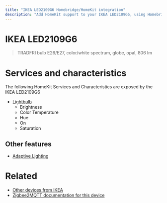 ```yaml
---
title: "IKEA LED2109G6 Homebridge/HomeKit integration"
description: "Add HomeKit support to your IKEA LED2109G6, using Homebridge, Zigbee2MQTT and homebridge-z2m."
---
```

<!---
This file has been GENERATED using src/docgen/docgen.ts
DO NOT EDIT THIS FILE MANUALLY!
-->
# IKEA LED2109G6
> TRADFRI bulb E26/E27, color/white spectrum, globe, opal, 806 lm


# Services and characteristics
The following HomeKit Services and Characteristics are exposed by
the IKEA LED2109G6

* [Lightbulb](../../light.md)
  * Brightness
  * Color Temperature
  * Hue
  * On
  * Saturation

## Other features
* [Adaptive Lighting](../../light.md)

# Related
* [Other devices from IKEA](../index.md#ikea)
* [Zigbee2MQTT documentation for this device](https://www.zigbee2mqtt.io/devices/LED2109G6.html)